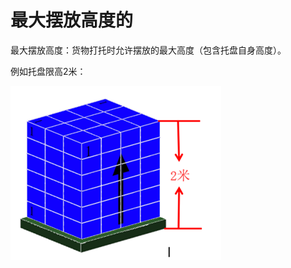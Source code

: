 # 最大摆放高度的

最大摆放高度：货物打托时允许摆放的最大高度（包含托盘自身高度）。

例如托盘限高2米：

![](../../../.gitbook/assets/image%20%2814%29.png)

